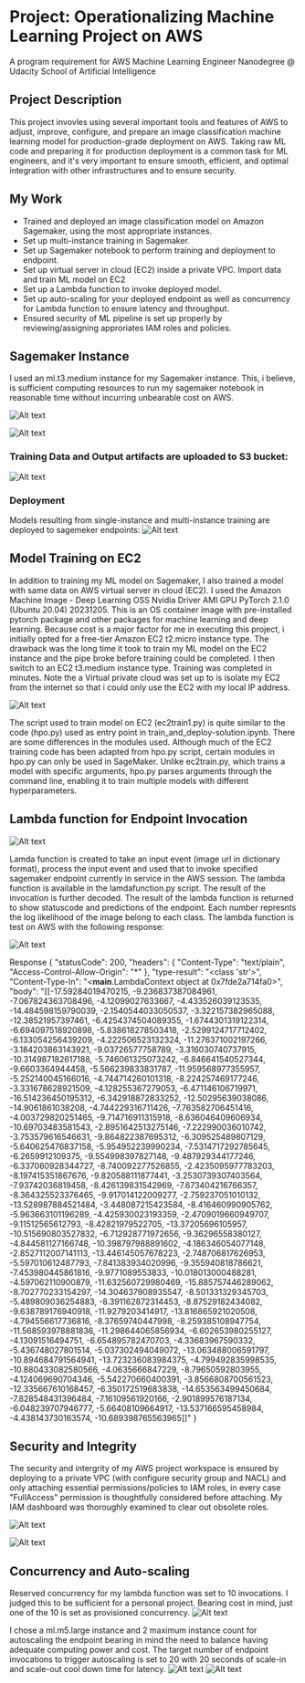 # Project: Operationalizing Machine Learning Project on AWS

A program requirement for AWS Machine Learning Engineer Nanodegree @ Udacity School of Artificial Intelligence

## Project Description

This project invovles using several important tools and features of AWS to adjust, improve, configure, and prepare an image classification machine learning model for production-grade deployment on AWS. Taking raw ML code and preparing it for production deployment is a common task for ML engineers, and it's very important to ensure smooth, efficient, and optimal integration with other infrastructures and to ensure security.

## My Work

- Trained and deployed an image classification model on Amazon Sagemaker, using the most appropriate instances. 
- Set up multi-instance training in Sagemaker.
- Set up Sagemaker notebook to perform training and deployment to endpoint.
- Set up virtual server in cloud (EC2) inside a private VPC. Import data and train ML model on EC2
- Set up a Lambda function to invoke deployed model. 
- Set up auto-scaling for your deployed endpoint as well as concurrency for Lambda function to ensure latency and throughput.
- Ensured security of ML pipeline is set up properly by reviewing/assigning approriates IAM roles and policies.

## Sagemaker Instance

I used an ml.t3.medium instance for my Sagemaker instance. This, i believe, is sufficient computing resources to run my sagemaker notebook in reasonable time without incurring unbearable cost on AWS.

![Alt text](<Sagemaker Notebook instance-1.png>)

![Alt text](<Sagemaker studio-1.png>)

### Training Data and Output artifacts are uploaded to S3 bucket:
![Alt text](<S3 bucket-1.png>)

### Deployment

Models resulting from single-instance and multi-instance training are deployed to sagemeker endpoints:
![Alt text](<Sagemaker Endpoints-1.png>)


## Model Training on EC2

In addition to training my ML model on Sagemaker, I also trained a model with same data on AWS virtual server in cloud (EC2). I used the Amazon Machine Image  - Deep Learning OSS Nvidia Driver AMI GPU PyTorch 2.1.0 (Ubuntu 20.04) 20231205. This is an OS container image with pre-installed pytorch package and other packages for machine learning and deep learning. Because cost is a major factor for me in executing this project, i initially opted for a free-tier Amazon EC2 t2.micro instance type. The drawback was the long time it took to train my ML model on the EC2 instance and the pipe broke before training could be completed. I then switch to an EC2 t3.medium instance type. Training was completed in minutes. Note the a Virtual private cloud was set up to is isolate my EC2 from the internet so that i could only use the EC2 with my local IP address.

![Alt text](<Model Training on EC2-1.png>)



The script used to train model on EC2 (ec2train1.py) is quite similar to the code (hpo.py) used as entry point in train_and_deploy-solution.ipynb. There are some differences in the modules used.  Although much of the EC2 training code has been adapted from hpo.py script, certain modules in hpo.py can only be used in SageMaker. Unlike ec2train.py, which trains a model with specific arguments, hpo.py parses arguments through the command line, enabling it to train multiple models with different hyperparameters.

## Lambda function for Endpoint Invocation
![Alt text](<Lambda function-1.png>)

Lamda function is created to take an input event (image url in dictionary format), process the input event and used that to invoke specified sagemaker endpoint currently in service in the AWS session. The lambda function is available in the lamdafunction.py script. The result of the invocation is further decoded. The result of the lambda function is returned to show statuscode and predictions of the endpoint. Each number represnts the log likelihood of the image belong to each class. The lambda function is test on AWS with the following response:

![Alt text](<Lambda function test response-1.png>)

Response
{
  "statusCode": 200,
  "headers": {
    "Content-Type": "text/plain",
    "Access-Control-Allow-Origin": "*"
  },
  "type-result": "<class 'str'>",
  "Content-Type-In": "<__main__.LambdaContext object at 0x7fde2a714fa0>",
  "body": "[[-17.59284019470215, -9.236837387084961, -7.067824363708496, -4.12099027633667, -4.433526039123535, -14.484598159790039, -2.1540544033050537, -3.322157382965088, -12.38521957397461, -6.4254374504089355, -1.6744301319122314, -6.694097518920898, -5.838618278503418, -2.5299124717712402, -6.133054256439209, -4.222506523132324, -11.276371002197266, -3.184203863143921, -9.03726577758789, -3.316030740737915, -10.314987182617188, -5.746061325073242, -6.846641540527344, -9.6603364944458, -5.566239833831787, -11.959568977355957, -5.252140045166016, -4.744714260101318, -8.224257469177246, -3.331678628921509, -4.128255367279053, -6.471146106719971, -16.514236450195312, -6.342918872833252, -12.50295639038086, -14.9061861038208, -4.744229316711426, -7.763582706451416, -4.003729820251465, -9.714716911315918, -8.636046409606934, -10.69703483581543, -2.8951642513275146, -7.222990036010742, -3.753579616546631, -9.864822387695312, -6.309525489807129, -5.640625476837158, -5.954952239990234, -7.5314717292785645, -6.2659912109375, -9.554998397827148, -9.487929344177246, -6.337060928344727, -8.740092277526855, -2.4235095977783203, -8.197415351867676, -9.820588111877441, -3.2530739307403564, -7.93742036819458, -8.426139831542969, -7.673404216766357, -8.364325523376465, -9.917014122009277, -2.759237051010132, -13.528987884521484, -3.448087215423584, -8.416460990905762, -5.963663101196289, -4.425930023193359, -2.4709019660949707, -9.11512565612793, -8.42821979522705, -13.37205696105957, -10.515690803527832, -6.712928771972656, -9.36296558380127, -4.844581127166748, -10.398797988891602, -4.186346054077148, -2.8527112007141113, -13.446145057678223, -2.748706817626953, -5.597010612487793, -7.841383934020996, -9.355940818786621, -7.453980445861816, -9.9771089553833, -10.018013000488281, -4.597062110900879, -11.632560729980469, -15.885757446289062, -8.702770233154297, -14.304637908935547, -8.501331329345703, -5.489809036254883, -8.391162872314453, -8.87529182434082, -9.638789176940918, -11.9279203414917, -13.816865921020508, -4.794556617736816, -8.37659740447998, -8.259385108947754, -11.568593978881836, -11.298644065856934, -6.602653980255127, -4.13091516494751, -6.654895782470703, -4.33683967590332, -5.436748027801514, -5.037302494049072, -13.063488006591797, -10.894684791564941, -13.723236083984375, -4.799492835998535, -10.880433082580566, -4.0635666847229, -8.79650592803955, -4.124069690704346, -5.542270660400391, -3.8566808700561523, -12.335667610168457, -6.350172519683838, -14.653563499450684, -7.828548431396484, -7.16109561920166, -2.901899576187134, -6.048239707946777, -5.66408109664917, -13.537166595458984, -4.438143730163574, -10.689398765563965]]"
}

## Security and Integrity

The security and intergrity of my AWS project workspace is ensured by deploying to a private VPC (with configure security group and NACL) and only attaching essential permissions/policies to IAM roles, in every case "FullAccess" permission is thoughtfully considered before attaching. My IAM dashboard was thoroughly examined to clear out obsolete roles.

![Alt text](<IAM Dashboard-1.png>)

![Alt text](<Lambda function role policies-1.png>)

## Concurrency and Auto-scaling

Reserved concurrency for my lambda function was set to 10 invocations. I judged this to be sufficient for a personal project. Bearing cost in mind, just one of the 10 is set as provisioned concurrency. 
![Alt text](<Lambda concurrency setting-1.png>)

I chose a ml.m5.large instance and 2 maximum instance count for autoscaling the endpoint bearing in mind the need to balance having adequate computing power and cost. The target number of endpoint invocations to trigger autoscaling is set to 20 with 20 seconds of scale-in and scale-out cool down time for latency.
![Alt text](<Endpoint Autoscaling setting1-1.png>) ![Alt text](<Endpoint Autoscaling setting2-1.png>)

